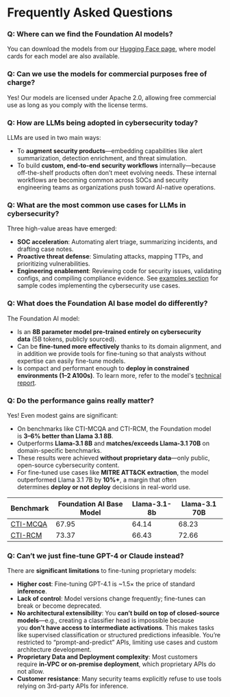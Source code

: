 # Frequently Asked Questions

### Q: Where can we find the Foundation AI models?
You can download the models from our [Hugging Face page](https://huggingface.co/fdtn-ai), where model cards for each model are also available.

### Q: Can we use the models for commercial purposes free of charge?
Yes! Our models are licensed under Apache 2.0, allowing free commercial use as long as you comply with the license terms.

### Q: How are LLMs being adopted in cybersecurity today?
LLMs are used in two main ways:
- To **augment security products**—embedding capabilities like alert summarization, detection enrichment, and threat simulation.
- To build **custom, end-to-end security workflows** internally—because off-the-shelf products often don’t meet evolving needs.
These internal workflows are becoming common across SOCs and security engineering teams as organizations push toward AI-native operations.

### Q: What are the most common use cases for LLMs in cybersecurity?
Three high-value areas have emerged:
- **SOC acceleration**: Automating alert triage, summarizing incidents, and drafting case notes.
- **Proactive threat defense**: Simulating attacks, mapping TTPs, and prioritizing vulnerabilities.
- **Engineering enablement**: Reviewing code for security issues, validating configs, and compiling compliance evidence.
See [examples section](https://github.com/RobustIntelligence/foundation-ai-cookbook/tree/main/2_examples) for sample codes implementing the cybersecurity use cases.

### Q: What does the Foundation AI base model do differently?
The Foundation AI model:
- Is an **8B parameter model pre-trained entirely on cybersecurity data** (5B tokens, publicly sourced).
- Can be **fine-tuned more effectively** thanks to its domain alignment, and in addition we provide tools for fine-tuning so that analysts without expertise can easily fine-tune models.
- Is compact and performant enough to **deploy in constrained environments (1–2 A100s)**.
To learn more, refer to the model's [technical report](https://arxiv.org/abs/2504.21039).

### Q: Do the performance gains really matter?
Yes! Even modest gains are significant:
- On benchmarks like CTI-MCQA and CTI-RCM, the Foundation model is **3–6% better than Llama 3.1 8B**.
- Outperforms **Llama-3.1 8B** and **matches/exceeds Llama-3.1 70B** on domain-specific benchmarks.
- These results were achieved **without proprietary data**—only public, open-source cybersecurity content.
- For fine-tuned use cases like **MITRE ATT&CK extraction**, the model outperformed Llama 3.1 7B by **10%+**, a margin that often determines **deploy or not deploy** decisions in real-world use.

| **Benchmark** | **Foundation AI Base Model** | **Llama-3.1-8b**  | **Llama-3.1 70B** |
| --- | --- | --- | --- |
| [CTI-MCQA](https://proceedings.neurips.cc/paper_files/paper/2024/hash/5acd3c628aa1819fbf07c39ef73e7285-Abstract-Datasets_and_Benchmarks_Track.html) | 67.95 | 64.14 | 68.23 |
| [CTI-RCM](https://proceedings.neurips.cc/paper_files/paper/2024/hash/5acd3c628aa1819fbf07c39ef73e7285-Abstract-Datasets_and_Benchmarks_Track.html) | 73.37 | 66.43 | 72.66 |

### Q: Can’t we just fine-tune GPT-4 or Claude instead?
There are **significant limitations** to fine-tuning proprietary models:
- **Higher cost**: Fine-tuning GPT-4.1 is ~1.5× the price of standard **inference**.
- **Lack of control**: Model versions change frequently; fine-tunes can break or become deprecated.
- **No architectural extensibility**: You **can’t build on top of closed-source models**—e.g., creating a classifier head is impossible because you **don’t have access to intermediate activations**. This makes tasks like supervised classification or structured predictions infeasible. You’re restricted to “prompt-and-predict” APIs, limiting use cases and custom architecture development.
- **Proprietary Data and Deployment complexity**: Most customers require **in-VPC or on-premise deployment**, which proprietary APIs do not allow.
- **Customer resistance**: Many security teams explicitly refuse to use tools relying on 3rd-party APIs for inference.
